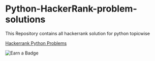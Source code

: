 # Python-HackerRank-problem-solutions

This Repository contains all hackerrank solution for python topicwise 

[Hackerrank Python Problems](https://www.hackerrank.com/domains/python?filters%5Bstatus%5D%5B%5D=unsolved&badge_type=python)

![Earn a Badge]([https://miro.medium.com/max/2560/1*sDa7Oqnh-zRXPPewKZid4g.png](https://www.google.com/imgres?imgurl=https%3A%2F%2Fhrcdn.net%2Ffcore%2Fassets%2Fgenerated-badges%2Fpython_level_3_stars_5_others-048f6058f9.png&tbnid=K4vPl4k7-DuUHM&vet=12ahUKEwivsIjmnYH_AhXw9XMBHR8MBCcQMygBegUIARDAAQ..i&imgrefurl=https%3A%2F%2Fwww.hackerrank.com%2Fabhay_porsa%3Fhr_r%3D1%26badge%3Dpython%26stars%3D5%26level%3D3%26socia&docid=g86J6b5aYlfXKM&w=300&h=300&q=hackerrank%20python%20badge&ved=2ahUKEwivsIjmnYH_AhXw9XMBHR8MBCcQMygBegUIARDAAQ))

